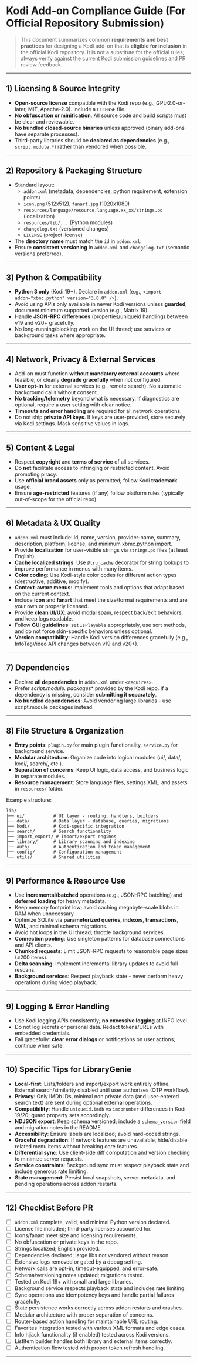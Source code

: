 # Kodi Add-on Compliance Guide (For Official Repository Submission)

> This document summarizes common **requirements and best practices** for designing a Kodi add-on that is **eligible for inclusion** in the official Kodi repository. It is not a substitute for the official rules; always verify against the current Kodi submission guidelines and PR review feedback.

---

## 1) Licensing & Source Integrity
- **Open-source license** compatible with the Kodi repo (e.g., GPL-2.0-or-later, MIT, Apache-2.0). Include a `LICENSE` file.
- **No obfuscation or minification**. All source code and build scripts must be clear and reviewable.
- **No bundled closed-source binaries** unless approved (binary add-ons have separate processes).
- Third-party libraries should be **declared as dependencies** (e.g., `script.module.*`) rather than vendored when possible.

---

## 2) Repository & Packaging Structure
- Standard layout:  
  - `addon.xml` (metadata, dependencies, python requirement, extension points)  
  - `icon.png` (512x512), `fanart.jpg` (1920x1080)  
  - `resources/language/resource.language.xx_xx/strings.po` (localization)  
  - `resources/lib/...` (Python modules)  
  - `changelog.txt` (versioned changes)  
  - `LICENSE` (project license)  
- The **directory name** must match the `id` in `addon.xml`.
- Ensure **consistent versioning** in `addon.xml` and `changelog.txt` (semantic versions preferred).

---

## 3) Python & Compatibility
- **Python 3 only** (Kodi 19+). Declare in `addon.xml` (e.g., `<import addon="xbmc.python" version="3.0.0" />`).
- Avoid using APIs only available in newer Kodi versions unless **guarded**; document minimum supported version (e.g., Matrix 19).
- Handle **JSON-RPC differences** (properties/uniqueid handling) between v19 and v20+ gracefully.
- No long-running/blocking work on the UI thread; use services or background tasks where appropriate.

---

## 4) Network, Privacy & External Services
- Add-on must function **without mandatory external accounts** where feasible, or clearly **degrade gracefully** when not configured.
- **User opt-in** for external services (e.g., remote search). No automatic background calls without consent.
- **No tracking/telemetry** beyond what is necessary. If diagnostics are optional, require a user setting with clear notice.
- **Timeouts and error handling** are required for all network operations.
- Do not ship **private API keys**. If keys are user-provided, store securely via Kodi settings. Mask sensitive values in logs.

---

## 5) Content & Legal
- Respect **copyright** and **terms of service** of all services.
- Do **not** facilitate access to infringing or restricted content. Avoid promoting piracy.
- Use **official brand assets** only as permitted; follow Kodi **trademark** usage.
- Ensure **age-restricted** features (if any) follow platform rules (typically out-of-scope for the official repo).

---

## 6) Metadata & UX Quality
- `addon.xml` must include: id, name, version, provider-name, summary, description, platform, license, and minimum xbmc.python import.
- Provide **localization** for user-visible strings via `strings.po` files (at least English).
- **Cache localized strings**: Use `@lru_cache` decorator for string lookups to improve performance in menus with many items.
- **Color coding**: Use Kodi-style color codes for different action types (destructive, additive, modify).
- **Context-aware menus**: Implement tools and options that adapt based on the current context.
- Include **icon** and **fanart** that meet the size/format requirements and are your own or properly licensed.
- Provide **clean UI/UX**: avoid modal spam, respect back/exit behaviors, and keep logs readable.
- Follow **GUI guidelines**: set `IsPlayable` appropriately, use sort methods, and do not force skin-specific behaviors unless optional.
- **Version compatibility**: Handle Kodi version differences gracefully (e.g., InfoTagVideo API changes between v19 and v20+).

---

## 7) Dependencies
- Declare **all dependencies** in `addon.xml` under `<requires>`.
- Prefer **script.module.* packages** provided by the Kodi repo. If a dependency is missing, consider **submitting it separately**.
- **No bundled dependencies**: Avoid vendoring large libraries - use script.module packages instead.

---

## 8) File Structure & Organization
- **Entry points**: `plugin.py` for main plugin functionality, `service.py` for background service.
- **Modular architecture**: Organize code into logical modules (ui/, data/, kodi/, search/, etc.).
- **Separation of concerns**: Keep UI logic, data access, and business logic in separate modules.
- **Resource management**: Store language files, settings XML, and assets in `resources/` folder.

Example structure:
```
lib/
├── ui/           # UI layer - routing, handlers, builders
├── data/         # Data layer - database, queries, migrations  
├── kodi/         # Kodi-specific integration
├── search/       # Search functionality
├── import_export/ # Import/export engines
├── library/      # Library scanning and indexing
├── auth/         # Authentication and token management
├── config/       # Configuration management
└── utils/        # Shared utilities
```

---

## 9) Performance & Resource Use
- Use **incremental/batched** operations (e.g., JSON-RPC batching) and **deferred loading** for heavy metadata.
- Keep memory footprint low; avoid caching megabyte-scale blobs in RAM when unnecessary.
- Optimize SQLite via **parameterized queries, indexes, transactions, WAL**, and minimal schema migrations.
- Avoid hot loops in the UI thread; throttle background services.
- **Connection pooling**: Use singleton patterns for database connections and API clients.
- **Chunked requests**: Limit JSON-RPC requests to reasonable page sizes (≤200 items).
- **Delta scanning**: Implement incremental library updates to avoid full rescans.
- **Background services**: Respect playback state - never perform heavy operations during video playback.

---

## 9) Logging & Error Handling
- Use Kodi logging APIs consistently; **no excessive logging** at INFO level.
- Do not log secrets or personal data. Redact tokens/URLs with embedded credentials.
- Fail gracefully: **clear error dialogs** or notifications on user actions; continue when safe.

---

## 10) Specific Tips for LibraryGenie
- **Local-first**: Lists/folders and import/export work entirely offline. External search/similarity disabled until user authorizes (OTP workflow).
- **Privacy**: Only IMDb IDs, minimal non private data (and user-entered search text) are sent during optional external operations.
- **Compatibility**: Handle `uniqueid.imdb` vs `imdbnumber` differences in Kodi 19/20; guard property sets accordingly.
- **NDJSON export**: Keep schema versioned; include a `schema_version` field and migration notes in the README.
- **Accessibility**: Ensure labels are localized; avoid hard-coded strings.
- **Graceful degradation**: If network features are unavailable, hide/disable related menu items without breaking core features.
- **Differential sync**: Use client-side diff computation and version checking to minimize server requests.
- **Service constraints**: Background sync must respect playback state and include generous rate limiting.
- **State management**: Persist local snapshots, server metadata, and pending operations across addon restarts.

---

## 12) Checklist Before PR
- [ ] `addon.xml` complete, valid, and minimal Python version declared.  
- [ ] License file included; third-party licenses accounted for.  
- [ ] Icons/fanart meet size and licensing requirements.  
- [ ] No obfuscation or private keys in the repo.  
- [ ] Strings localized; English provided.  
- [ ] Dependencies declared; large libs not vendored without reason.  
- [ ] Extensive logs removed or gated by a debug setting.  
- [ ] Network calls are opt-in, timeout-equipped, and error-safe.  
- [ ] Schema/versioning notes updated; migrations tested.  
- [ ] Tested on Kodi 19+ with small and large libraries.
- [ ] Background service respects playback state and includes rate limiting.
- [ ] Sync operations use idempotency keys and handle partial failures gracefully.
- [ ] State persistence works correctly across addon restarts and crashes.
- [ ] Modular architecture with proper separation of concerns.
- [ ] Router-based action handling for maintainable URL routing.
- [ ] Favorites integration tested with various XML formats and edge cases.
- [ ] Info hijack functionality (if enabled) tested across Kodi versions.
- [ ] ListItem builder handles both library and external items correctly.
- [ ] Authentication flow tested with proper token refresh handling.

---
